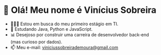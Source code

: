 # 👋 Olá! Meu nome é Vinícius Sobreira
- 👨🏻‍💻 Estou em busca do meu primeiro estágio em TI.
- 🌱 Estudando Java, Python e JavaScript.
- 📊 Desejoso por construir uma carreira de desenvolvedor back-end (mas curioso por dados).
- 📫 Meu e-mail: viniciussobreirademoura@gmail.com
